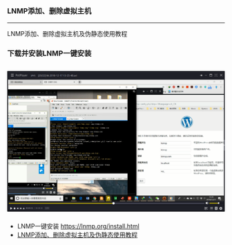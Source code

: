 ### LNMP添加、删除虚拟主机

---

LNMP添加、删除虚拟主机及伪静态使用教程
### 下载并安装LNMP一键安装
![login](wordpress_install_20181217201644.png)
---
- LNMP一键安装 https://lnmp.org/install.html
- [LNMP添加、删除虚拟主机及伪静态使用教程](https://lnmp.org/faq/lnmp-vhost-add-howto.html)
